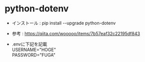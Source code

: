 # python-dotenv
- インストール : pip install --upgrade python-dotenv
- 参考 : https://qiita.com/wooooo/items/7b57eaf32c22195df843

- .envに下記を記載  
USERNAME="HOGE"  
PASSWORD="FUGA"  